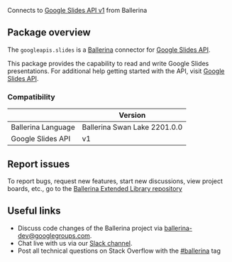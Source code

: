 Connects to [Google Slides API v1](https://developers.google.com/slides/api) from Ballerina

## Package overview
The `googleapis.slides` is a [Ballerina](https://ballerina.io/) connector for [Google Slides API](https://developers.google.com/slides/api).

This package provides the capability to read and write Google Slides presentations. For additional help getting started with the API, visit [Google Slides API](https://developers.google.com/slides/api/reference/rest).

### Compatibility
|                    | Version                   |
|--------------------|---------------------------|
| Ballerina Language | Ballerina Swan Lake 2201.0.0|
| Google Slides API  | v1                        |

## Report issues
To report bugs, request new features, start new discussions, view project boards, etc., go to the [Ballerina Extended Library repository](https://github.com/ballerina-platform/ballerina-extended-library)

## Useful links
- Discuss code changes of the Ballerina project via [ballerina-dev@googlegroups.com](mailto:ballerina-dev@googlegroups.com).
- Chat live with us via our [Slack channel](https://ballerina.io/community/slack/).
- Post all technical questions on Stack Overflow with the [#ballerina](https://stackoverflow.com/questions/tagged/ballerina) tag
